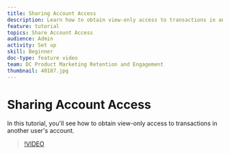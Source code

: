 ```yaml
---
title: Sharing Account Access
description: Learn how to obtain view-only access to transactions in another user's account.
feature: tutorial
topics: Share Account Access
audience: Admin
activity: Set up
skill: Beginner
doc-type: feature video
team: DC Product Marketing Retention and Engagement
thumbnail: 40187.jpg
---
```


# Sharing Account Access

In this tutorial, you'll see how to obtain view-only access to transactions in another user's account.

>[!VIDEO](https://video.tv.adobe.com/v/40187?hidetitle=true)
